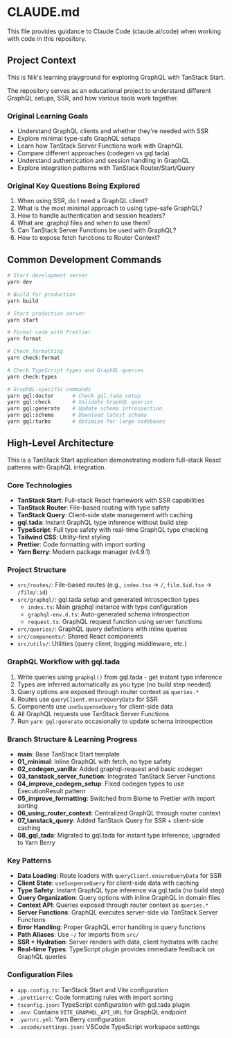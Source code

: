 # CLAUDE.md

This file provides guidance to Claude Code (claude.ai/code) when working with code in this repository.

## Project Context

This is Nik's learning playground for exploring GraphQL with TanStack Start.

The repository serves as an educational project to understand different GraphQL setups, SSR, and how various tools work together.

### Original Learning Goals

- Understand GraphQL clients and whether they're needed with SSR
- Explore minimal type-safe GraphQL setups
- Learn how TanStack Server Functions work with GraphQL
- Compare different approaches (codegen vs gql.tada)
- Understand authentication and session handling in GraphQL
- Explore integration patterns with TanStack Router/Start/Query

### Original Key Questions Being Explored

1. When using SSR, do I need a GraphQL client?
2. What is the most minimal approach to using type-safe GraphQL?
3. How to handle authentication and session headers?
4. What are .graphql files and when to use them?
5. Can TanStack Server Functions be used with GraphQL?
6. How to expose fetch functions to Router Context?

## Common Development Commands

```bash
# Start development server
yarn dev

# Build for production
yarn build

# Start production server
yarn start

# Format code with Prettier
yarn format

# Check formatting
yarn check:format

# Check TypeScript types and GraphQL queries
yarn check:types

# GraphQL-specific commands
yarn gql:doctor      # Check gql.tada setup
yarn gql:check       # Validate GraphQL queries
yarn gql:generate    # Update schema introspection
yarn gql:schema      # Download latest schema
yarn gql:turbo       # Optimize for large codebases
```

## High-Level Architecture

This is a TanStack Start application demonstrating modern full-stack React patterns with GraphQL integration.

### Core Technologies

- **TanStack Start**: Full-stack React framework with SSR capabilities
- **TanStack Router**: File-based routing with type safety
- **TanStack Query**: Client-side state management with caching
- **gql.tada**: Instant GraphQL type inference without build step
- **TypeScript**: Full type safety with real-time GraphQL type checking
- **Tailwind CSS**: Utility-first styling
- **Prettier**: Code formatting with import sorting
- **Yarn Berry**: Modern package manager (v4.9.1)

### Project Structure

- `src/routes/`: File-based routes (e.g., `index.tsx` → `/`, `film.$id.tsx` → `/film/:id`)
- `src/graphql/`: gql.tada setup and generated introspection types
  - `index.ts`: Main graphql instance with type configuration
  - `graphql-env.d.ts`: Auto-generated schema introspection
  - `request.ts`: GraphQL request function using server functions
- `src/queries/`: GraphQL query definitions with inline queries
- `src/components/`: Shared React components
- `src/utils/`: Utilities (query client, logging middleware, etc.)

### GraphQL Workflow with gql.tada

1. Write queries using `graphql()` from gql.tada - get instant type inference
2. Types are inferred automatically as you type (no build step needed)
3. Query options are exposed through router context as `queries.*`
4. Routes use `queryClient.ensureQueryData` for SSR
5. Components use `useSuspenseQuery` for client-side data
6. All GraphQL requests use TanStack Server Functions
7. Run `yarn gql:generate` occasionally to update schema introspection

### Branch Structure & Learning Progress

- **main**: Base TanStack Start template
- **01_minimal**: Inline GraphQL with fetch, no type safety
- **02_codegen_vanilla**: Added graphql-request and basic codegen
- **03_tanstack_server_function**: Integrated TanStack Server Functions
- **04_improve_codegen_setup**: Fixed codegen types to use ExecutionResult pattern
- **05_improve_formatting**: Switched from Biome to Prettier with import sorting
- **06_using_router_context**: Centralized GraphQL through router context
- **07_tanstack_query**: Added TanStack Query for SSR + client-side caching
- **08_gql_tada**: Migrated to gql.tada for instant type inference, upgraded to Yarn Berry

### Key Patterns

- **Data Loading**: Route loaders with `queryClient.ensureQueryData` for SSR
- **Client State**: `useSuspenseQuery` for client-side data with caching
- **Type Safety**: Instant GraphQL type inference via gql.tada (no build step)
- **Query Organization**: Query options with inline GraphQL in domain files
- **Context API**: Queries exposed through router context as `queries.*`
- **Server Functions**: GraphQL executes server-side via TanStack Server Functions
- **Error Handling**: Proper GraphQL error handling in query functions
- **Path Aliases**: Use `~/` for imports from `src/`
- **SSR + Hydration**: Server renders with data, client hydrates with cache
- **Real-time Types**: TypeScript plugin provides immediate feedback on GraphQL queries

### Configuration Files

- `app.config.ts`: TanStack Start and Vite configuration
- `.prettierrc`: Code formatting rules with import sorting
- `tsconfig.json`: TypeScript configuration with gql.tada plugin
- `.env`: Contains `VITE_GRAPHQL_API_URL` for GraphQL endpoint
- `.yarnrc.yml`: Yarn Berry configuration
- `.vscode/settings.json`: VSCode TypeScript workspace settings
